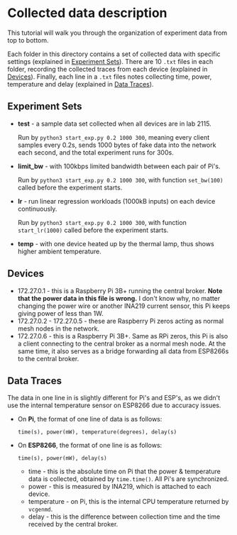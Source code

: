 # Collected data description

This tutorial will walk you through the organization of experiment data from top to bottom. 

Each folder in this directory contains a set of collected data with specific settings (explained in [Experiment Sets](#Experiment-Sets)). There are 10 `.txt` files in each folder, recording the collected traces from each device (explained in [Devices](#Devices)). Finally, each line in a `.txt` files notes collecting time, power, temperature and delay (explained in [Data Traces](#Data-Traces)).

## Experiment Sets

* **test** - a sample data set collected when all devices are in lab 2115.

  Run by `python3 start_exp.py 0.2 1000 300`, meaning every client samples every 0.2s, sends 1000 bytes of fake data into the network each second, and the total experiment runs for 300s.

* **limit_bw** - with 100kbps limited bandwidth between each pair of Pi's.

  Run by `python3 start_exp.py 0.2 1000 300`, with function `set_bw(100)` called before the experiment starts.

* **lr** - run linear regression workloads (1000kB inputs) on each device continuously.

  Run by `python3 start_exp.py 0.2 1000 300`, with function `start_lr(1000)` called before the experiment starts.

* **temp** - with one device heated up by the thermal lamp, thus shows higher ambient temperature.

## Devices

* 172.27.0.1 - this is a Raspberry Pi 3B+ running the central broker. **Note that the power data in this file is wrong.** I don't know why, no matter changing the power wire or another INA219 current sensor, this Pi keeps giving power of less than 1W.
* 172.27.0.2 - 172.27.0.5 - these are Raspberry Pi zeros acting as normal mesh nodes in the network.
* 172.27.0.6 - this is a Raspberry Pi 3B+. Same as RPi zeros, this Pi is also a client connecting to the central broker as a normal mesh node. At the same time, it also serves as a bridge forwarding all data from ESP8266s to the central broker.

## Data Traces

The data in one line in is slightly different for Pi's and ESP's, as we didn't use the internal temperature sensor on ESP8266 due to accuracy issues.

* On **Pi**, the format of one line of data is as follows:

  ```
  time(s), power(mW), temperature(degrees), delay(s)
  ```

* On **ESP8266**, the format of one line is as follows:

  ```
  time(s), power(mW), delay(s)
  ```

  * time - this is the absolute time on Pi that the power & temperature data is collected, obtained by `time.time()`. All Pi's are synchronized.
  * power - this is measured by INA219, which is attached to each device.
  * temperature - on Pi, this is the internal CPU temperature returned by `vcgenmd`.
  * delay - this is the difference between collection time and the time received by the central broker.